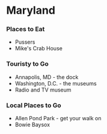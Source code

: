 # Maryland

### Places to Eat
- Pussers
- Mike's Crab House

### Touristy to Go
- Annapolis, MD - the dock
- Washington, D.C. - the museums
- Radio and TV museum

### Local Places to Go
- Allen Pond Park - get your walk on
- Bowie Baysox
